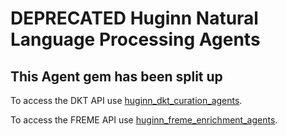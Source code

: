 # DEPRECATED Huginn Natural Language Processing Agents

## This Agent gem has been split up

To access the DKT API use  [huginn_dkt_curation_agents](https://github.com/kreuzwerker/DKT.huginn_dkt_curation_agents).

To access the FREME API use [huginn_freme_enrichment_agents](https://github.com/kreuzwerker/DKT.huginn_freme_enrichment_agents).
